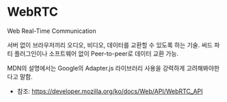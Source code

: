 # WebRTC

Web Real-Time Communication

서버 없이 브라우저끼리 오디오, 비디오, 데이터를 교환할 수 있도록 하는 기술. 써드 파티 플러그인이나 소프트웨어 없이 Peer-to-peer로 데이터 교환 가능.

MDN의 설명에서는 Google의 Adapter.js 라이브러리 사용을 강력하게 고려해봐야한다고 말함.

- 참조: https://developer.mozilla.org/ko/docs/Web/API/WebRTC_API
